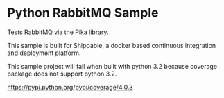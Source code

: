 Python RabbitMQ Sample
=====================

Tests RabbitMQ via the Pika library.

This sample is built for Shippable, a docker based continuous integration and deployment platform.

This sample project will fail when built with python 3.2 because coverage package does not support python 3.2.

https://pypi.python.org/pypi/coverage/4.0.3

